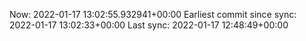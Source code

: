 Now: 2022-01-17 13:02:55.932941+00:00 Earliest commit since sync: 2022-01-17 13:02:33+00:00 Last sync: 2022-01-17 12:48:49+00:00
